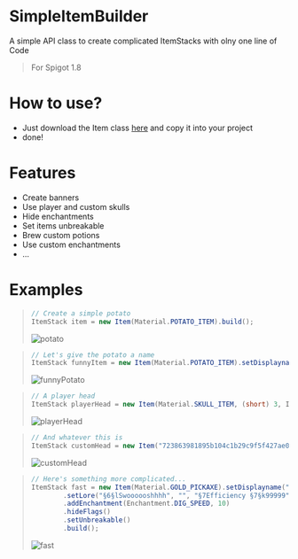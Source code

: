 # SimpleItemBuilder
A simple API class to create complicated ItemStacks with olny one line of Code
> For Spigot 1.8



# How to use?
* Just download the Item class [here](https://github.com/alberteisetin/SimpleItemBuilder/archive/refs/heads/main.zip) and copy it into your project
* done!

# Features
* Create banners
* Use player and custom skulls
* Hide enchantments
* Set items unbreakable
* Brew custom potions
* Use custom enchantments
* ...

# Examples
> ```java 
> // Create a simple potato
> ItemStack item = new Item(Material.POTATO_ITEM).build();
> ```
> ![potato](https://user-images.githubusercontent.com/45802535/128598533-435a5af9-6636-4fa9-a6ce-e99a7a792850.png)

> ```java
> // Let's give the potato a name
> ItemStack funnyItem = new Item(Material.POTATO_ITEM).setDisplayname("§6Funny potato").build();
> ```
> ![funnyPotato](https://user-images.githubusercontent.com/45802535/128598644-2e7db9ff-c0d0-448c-9ff8-23b18181c51d.png)

> ```java
> // A player head
> ItemStack playerHead = new Item(Material.SKULL_ITEM, (short) 3, Item.ItemMeta.ItemMeta).setOwner("alberteistein").build();
> ```
> ![playerHead](https://user-images.githubusercontent.com/45802535/128598647-1a5eced0-f820-4093-a2db-0daf300f526d.png)

> ```java
> // And whatever this is
> ItemStack customHead = new Item("723863981895b104c1b29c9f5f427ae0a0ede464584587068fb1593a27d").build();
> ```
> ![customHead](https://user-images.githubusercontent.com/45802535/128598650-69bf17be-aae9-482a-91d3-f2a9b059056b.png)

> ```java
> // Here's something more complicated...
> ItemStack fast = new Item(Material.GOLD_PICKAXE).setDisplayname("§b§o§k..§e§l Fast §b§o§k..")
>         .setLore("§6§lSwoooooshhhh", "", "§7Efficiency §7§k99999")
>         .addEnchantment(Enchantment.DIG_SPEED, 10)
>         .hideFlags()
>         .setUnbreakable()
>         .build();
> ```
> ![fast](https://user-images.githubusercontent.com/45802535/128598653-2f452617-00c9-4acf-a393-6957f1bd1f87.gif)
